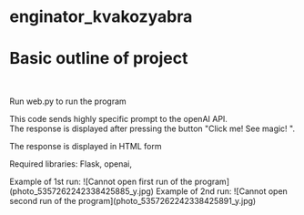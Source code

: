 # enginator_kvakozyabra
<h1>Basic outline of project</h1>
<br>
<p> Run web.py to run the program </p>
<p>This code sends highly specific prompt to the openAI API. <br> The response is displayed after pressing the button "Click me! See magic! ".<br> </p>
<p>The response is displayed in HTML form</p>
<p>Required libraries: Flask, openai, </p>
Example of 1st run: ![Cannot open first run of the program](photo_5357262242338425885_y.jpg)
Example of 2nd run: ![Cannot open second run of the program](photo_5357262242338425891_y.jpg)
